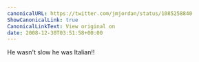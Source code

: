```yaml
---
canonicalURL: https://twitter.com/jmjordan/status/1085258840
ShowCanonicalLink: true
CanonicalLinkText: View original on
date: 2008-12-30T03:51:58+00:00
---
```

He wasn't slow he was Italian!!